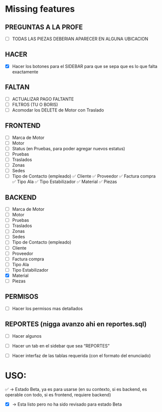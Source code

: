 # Missing features

## PREGUNTAS A LA PROFE
- [ ] TODAS LAS PIEZAS DEBERIAN APARECER EN ALGUNA UBICACION

## HACER
- [x] Hacer los botones para el SIDEBAR para que se sepa que es lo que falta exactamente

## FALTAN
- [ ] ACTUALIZAR PAGO FALTANTE
- [ ] FILTROS (TU O BORIS)
- [ ] Acomodar los DELETE de Motor con Traslado

## FRONTEND
- [ ] Marca de Motor 
- [ ] Motor 
- [ ] Status (en Pruebas, para poder agregar nuevos estatus)
- [ ] Pruebas 
- [ ] Traslados 
- [ ] Zonas 
- [ ] Sedes 
- [ ] Tipo de Contacto (empleado) 
:white_check_mark: Cliente
:white_check_mark: Proveedor
:white_check_mark: Factura compra
:white_check_mark: Tipo Ala
:white_check_mark: Tipo Estabilizador
:white_check_mark: Material
:white_check_mark: Piezas

## BACKEND
- [ ] Marca de Motor
- [ ] Motor
- [ ] Pruebas
- [ ] Traslados
- [ ] Zonas
- [ ] Sedes
- [ ] Tipo de Contacto (empleado)
- [ ] Cliente
- [ ] Proveedor
- [ ] Factura compra
- [ ] Tipo Ala
- [ ] Tipo Estabilizador
- [x] Material
- [ ] Piezas

## PERMISOS
- [ ] Hacer los permisos mas detallados

## REPORTES (nigga avanzo ahi en reportes.sql)
- [ ] Hacer algunos
- [ ] Hacer un tab en el sidebar que sea “REPORTES”
- [ ] Hacer interfaz de las tablas requerida (con el formato del enunciado)


# USO:
:white_check_mark: -> Estado Beta, ya es para usarse (en su contexto, si es backend, es operable con todo, si es frontend, requiere backend)
- [x] -> Esta listo pero no ha sido revisado para estado Beta
